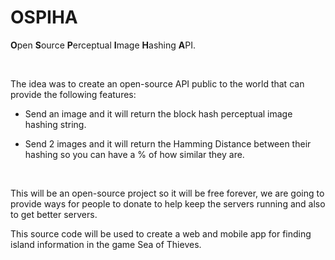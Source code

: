# OSPIHA

**O**pen **S**ource **P**erceptual **I**mage **H**ashing **A**PI.

<br />

The idea was to create an open-source API public to the world that can provide the following features:

- Send an image and it will return the block hash perceptual image hashing string.

- Send 2 images and it will return the Hamming Distance between their hashing so you can have a % of how similar they are.

<br />

This will be an open-source project so it will be free forever, we are going to provide ways for people to donate to help keep the servers running and also to get better servers.

This source code will be used to create a web and mobile app for finding island information in the game Sea of Thieves.